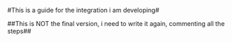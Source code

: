 #This is a guide for the integration i am developing#

##This is NOT the final version, i need to write it again, commenting all the steps##
